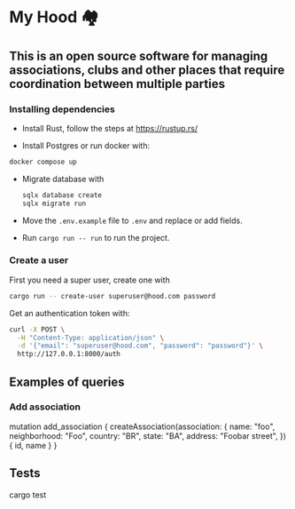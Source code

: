 # My Hood 🏘️

## This is an open source software for managing associations, clubs and other places that require coordination between multiple parties

### Installing dependencies

- Install Rust, follow the steps at <https://rustup.rs/>

- Install Postgres or run docker with:

```bash
docker compose up
```

- Migrate database with

    ```bash
    sqlx database create
    sqlx migrate run
    ```

- Move the `.env.example` file to `.env` and replace or add fields.
- Run `cargo run -- run` to run the project.

### Create a user

First you need a super user, create one with

```bash
cargo run -- create-user superuser@hood.com password
```

Get an authentication token with:

```bash
curl -X POST \
  -H "Content-Type: application/json" \
  -d '{"email": "superuser@hood.com", "password": "password"}' \
  http://127.0.0.1:8000/auth
```

## Examples of queries

### Add association

mutation add_association {
  createAssociation(association: {
    name: "foo",
    neighborhood: "Foo",
    country: "BR",
    state: "BA",
    address: "Foobar street",
  }) {
    id,
    name
  }
}

## Tests

cargo test

